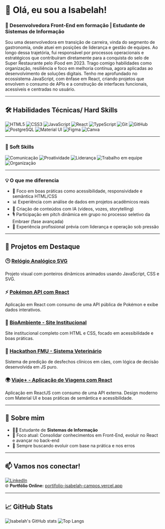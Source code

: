 # 👋 Olá, eu sou a Isabelah!

### 🚀 Desenvolvedora Front-End em formação | Estudante de Sistemas de Informação

Sou uma desenvolvedora em transição de carreira, vinda do segmento de gastronomia, onde atuei em posições de liderança e gestão de equipes. Ao longo dessa trajetória, fui responsável por processos operacionais e estratégicos que contribuíram diretamente para a conquista do selo de Super Restaurante pelo iFood em 2023. Trago comigo habilidades como organização, resiliência e foco em melhoria contínua, agora aplicadas ao desenvolvimento de soluções digitais. Tenho me aprofundado no ecossistema JavaScript, com ênfase em React, criando projetos que envolvem o consumo de APIs e a construção de interfaces funcionais, acessíveis e centradas no usuário.

---

## 🛠️ Habilidades Técnicas/ Hard Skills

<p align="left">

![HTML5](https://img.shields.io/badge/HTML5-E34F26?style=for-the-badge&logo=html5&logoColor=fff)
![CSS3](https://img.shields.io/badge/CSS3-1572B6?style=for-the-badge&logo=css3&logoColor=fff)
![JavaScript](https://img.shields.io/badge/JavaScript-F7DF1E?style=for-the-badge&logo=javascript&logoColor=000)
![React](https://img.shields.io/badge/React-20232A?style=for-the-badge&logo=react&logoColor=61DAFB)
![TypeScript](https://img.shields.io/badge/TypeScript-007ACC?style=for-the-badge&logo=typescript&logoColor=fff)
![Git](https://img.shields.io/badge/Git-F05032?style=for-the-badge&logo=git&logoColor=fff)
![GitHub](https://img.shields.io/badge/GitHub-181717?style=for-the-badge&logo=github&logoColor=fff)
![PostgreSQL](https://img.shields.io/badge/PostgreSQL-336791?style=for-the-badge&logo=postgresql&logoColor=fff)
![Material UI](https://img.shields.io/badge/Material--UI-0081CB?style=for-the-badge&logo=mui&logoColor=fff)
![Figma](https://img.shields.io/badge/Figma-F24E1E?style=for-the-badge&logo=figma&logoColor=fff)
![Canva](https://img.shields.io/badge/Canva-00C4CC?style=for-the-badge&logo=canva&logoColor=fff)

</p>

---

### 🧠 Soft Skills

![Comunicação](https://img.shields.io/badge/Comunicacao-Clara%20e%20objetiva-blue)
![Proatividade](https://img.shields.io/badge/Proatividade-Alta-brightgreen)
![Liderança](https://img.shields.io/badge/Lideranca-comprovada-yellow)
![Trabalho em equipe](https://img.shields.io/badge/Trabalho_em_equipe-colaborativo-blueviolet)
![Organização](https://img.shields.io/badge/Organizacao-e%20atencao%20aos%20detalhes-orange)

---

### 💡 O que me diferencia

- 🎯 Foco em boas práticas como acessibilidade, responsividade e semântica HTML/CSS
- 📊 Experiência com análise de dados em projetos acadêmicos reais
- 🎥 Criação de conteúdos com IA (vídeos, vozes, storytelling)
- 🎙️ Participação em pitch dinâmica em grupo no processo seletivo da Embraer (fase avançada)
- 💼 Experiência profissional prévia com liderança e operação sob pressão

---

## 🌟 Projetos em Destaque

### 🕒 [Relógio Analógico SVG](https://github.com/isahpao/relogio-analogico)  
Projeto visual com ponteiros dinâmicos animados usando JavaScript, CSS e SVG.

### ⚡ [Pokémon API com React](https://github.com/isahpao/pokemon-api)  
Aplicação em React com consumo de uma API pública de Pokémon e exibe dados interativos.

### 🌱 [BioAmbiente - Site Institucional](https://github.com/isahpao/BioAmbiente)  
Site institucional completo com HTML e CSS, focado em acessibilidade e boas práticas.

### 🧠 [Hackathon FMU - Sistema Veterinário](https://github.com/isahpao/HACKATHON-FMU)  
Sistema de predição de desfechos clínicos em cães, com lógica de decisão desenvolvida em JS puro.

### 🌍 [Viaje+ - Aplicação de Viagens com React](https://viajemais.vercel.app/)
Aplicação em ReactJS com consumo de uma API externa. Design moderno com Material UI e boas práticas de semântica e acessibilidade.

---

## 💬 Sobre mim

- 👩‍💻 Estudante de **Sistemas de Informação**
- 🎯 Foco atual: Consolidar conhecimentos em Front-End, evoluir no React e avançar no back-end
- 🌱 Sempre buscando evoluir com base na prática e nos erros

---

## 📫 Vamos nos conectar!

[![LinkedIn](https://img.shields.io/badge/LinkedIn-0077B5?style=flat&logo=linkedin&logoColor=white)](https://www.linkedin.com/in/isabelahcampos/)  
🌐 **Portfólio Online:** [portifolio-isabelah-campos.vercel.app](https://portifolio-isabelah-campos.vercel.app)

---

## 📈 GitHub Stats

![Isabelah's GitHub stats](https://github-readme-stats.vercel.app/api?username=isahpao&show_icons=true&theme=radical)
![Top Langs](https://github-readme-stats.vercel.app/api/top-langs/?username=isahpao&layout=compact&theme=radical)
